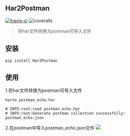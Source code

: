 ## Har2Postman
[![travis-ci](https://api.travis-ci.org/whitexie/Har2Postman.svg?branch=master)](https://travis-ci.org/whitexie/Har2toPostman)
![coveralls](https://coveralls.io/repos/github/whitexie/Har2Postman/badge.svg?branch=master)
> 将har文件转换为postman可导入文件

## 安装
```shell script
pip isntall Har2Postman
```

## 使用
1.将har文件转换为postman可导入文件
```shell script
harto postman_echo.har

# INFO:root:read postman_echo.har
# INFO:root:Generate postman collection successfully: postman_echo.json
```
2.在postman中导入postman_echo.json文件
![](https://i.loli.net/2020/02/11/7e1Zm2wrNIF5WEB.png)